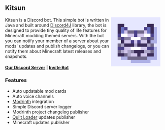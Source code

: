## Kitsun

<img align="right" width="160" src="src/main/resources/kitsun_icon.png">

Kitsun is a Discord bot. This simple bot is written in Java and built
around [Discord4J](https://github.com/Discord4J/Discord4J) library, the bot is designed to provide tiny quality of life
features for Minecraft modding themed servers. With the bot you can notify your member of a server about your mods'
updates and publish changelogs, or you can notify them about Minecraft latest releases and snapshots.

#### [Our Discord Server](https://discord.gg/DcemWeskeZ) | [Invite Bot](https://discord.com/oauth2/authorize?client_id=887335279889891409&scope=bot&permissions=3072)

### Features

- Auto updatable mod cards
- Auto voice channels
- [Modrinth](https://modrinth.com) integration
- Simple Discord server logger
- Modrinth project changelog publisher
- [Quilt Loader](https://quiltmc.org) updates publisher
- Minecraft updates publisher
